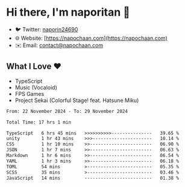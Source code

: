 # Hi there, I'm naporitan 👋

- 🐦 Twitter: [naporin24690](https://twitter.com/naporin24690)
- 🌐 Website: [https://napochaan.com](https://napochaan.com)
- ✉️ Email: [contact@napochaan.com](mailto:contact@napochaan.com)

## What I Love ❤️
- TypeScript
- Music (Vocaloid)
- FPS Games
- Project Sekai (Colorful Stage! feat. Hatsune Miku)

<!--START_SECTION:waka-->

```txt
From: 22 November 2024 - To: 29 November 2024

Total Time: 17 hrs 1 min

TypeScript   6 hrs 45 mins   >>>>>>>>>>---------------   39.65 %
unity        1 hr 43 mins    >>>----------------------   10.14 %
CSS          1 hr 10 mins    >>-----------------------   06.90 %
JSON         1 hr 7 mins     >>-----------------------   06.63 %
Markdown     1 hr 6 mins     >>-----------------------   06.54 %
YAML         1 hr 3 mins     >>-----------------------   06.18 %
TOML         54 mins         >------------------------   05.35 %
SCSS         35 mins         >------------------------   03.46 %
JavaScript   14 mins         -------------------------   01.38 %
```

<!--END_SECTION:waka-->

